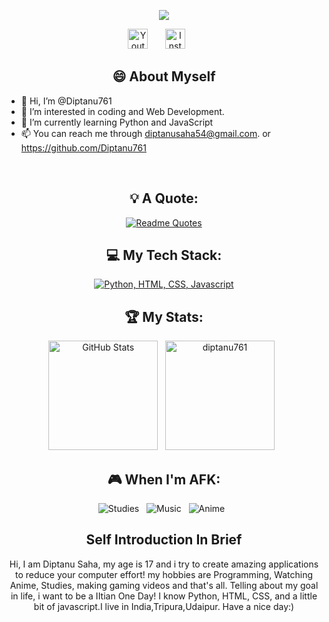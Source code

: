 
<p align="center">
<a href="https://github.com/DenverCoder1/readme-typing-svg">
    <img src="https://readme-typing-svg.demolab.com/?lines=Hello+There!;My+Name+Is+Diptanu+Saha!;I+Am+A+School+Going+Student!;Nice+To+Meet+You!&font=Fira%20Code&center=true&width=440&height=50&color=f75c7e&vCenter=true&pause=1000" /></a>
</p>

  <p align="center">
  <a href="https://youtube.com/@ziddiarmymcpe?si=4W86F_VWandSWRL7"><img width="32px" alt="Youtube" title="Youtube" src="https://upload.wikimedia.org/wikipedia/commons/e/ef/Youtube_logo.png"/></a>
  &#8287;&#8287;&#8287;&#8287;&#8287;
  <a href="https://www.instagram.com/iamdev7601?igsh=am93cHc1dGs1dGxq"><img width="32px" alt="Instagram" title="Instagram" src="https://upload.wikimedia.org/wikipedia/commons/thumb/a/a5/Instagram_icon.png/2048px-Instagram_icon.png"/></a>
  &#8287;&#8287;&#8287;&#8287;&#8287;

<!--   &#8287;&#8287;&#8287;&#8287;&#8287;
  <a href="http://eyl327.mywebcommunity.org/promos/"><img width="32px" alt="Free Stuff" title="Free gifts for you" src="https://i.imgur.com/0uVwkoZ.png"/></a> -->
</p>
<div align="center">
  
## 😄 About Myself

</div>


- 👋 Hi, I’m @Diptanu761
- 👀 I’m interested in coding and Web Development.
- 🌱 I’m currently learning Python and JavaScript
- 📫 You can reach me through diptanusaha54@gmail.com. or https://github.com/Diptanu761

<br>
<div align="center">
  
## 💡 A Quote:

[![Readme Quotes](https://quotes-github-readme.vercel.app/api?type=horizontal&theme=dark&quote=Live%20as%20if%20you%20were%20to%20die%20tommorrow%2C%20Learn%20as%20if%20you%20were%20to%20live%20forever&author=Mahatma%20Gandhi)](https://github.com/piyushsuthar/github-readme-quotes)


## 💻 My Tech Stack:

[![Python, HTML, CSS, Javascript](https://skillicons.dev/icons?i=python,html,css,javascript)](https://skillicons.dev)


## 🏆 My Stats:

<p>
    <img height=175 alt="GitHub Stats" src="https://github-readme-stats.vercel.app/api?username=diptanu761&show_icons=true&locale=en&theme=dark" />&nbsp;&nbsp;
    <img height=175 alt="diptanu761" src="https://github-readme-stats.vercel.app/api/top-langs?username=diptanu761&show_icons=true&locale=en&layout=compact&theme=dark" />&nbsp;&nbsp;
</p>


## 🎮 When I'm AFK:

![Studies](https://img.shields.io/badge/Studies-003791?style=for-the-badge&logo=studiesr&logoColor=white) &nbsp;
![Music](https://img.shields.io/badge/Music-E60012?style=for-the-badge&logo=music&logoColor=white) &nbsp;
![Anime](https://img.shields.io/badge/Anime-E50914?style=for-the-badge&logo=anime&logoColor=white) &nbsp;


## Self Introduction In Brief 

Hi, I am Diptanu Saha, my age is 17 and i try to create amazing applications to reduce your computer effort! my hobbies are Programming, Watching Anime, Studies, making gaming videos and that's all. Telling about my goal in life, i want to be a IItian One Day! I know Python, HTML, CSS, and a little bit of javascript.I live in India,Tripura,Udaipur. Have a nice day:)

</div>


